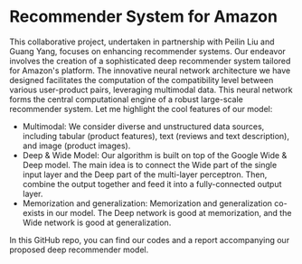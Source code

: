 # Recommender System for Amazon

This collaborative project, undertaken in partnership with Peilin Liu and Guang Yang, focuses on enhancing recommender systems. Our endeavor involves the creation of a sophisticated deep recommender system tailored for Amazon's platform. The innovative neural network architecture we have designed facilitates the computation of the compatibility level between various user-product pairs, leveraging multimodal data. This neural network forms the central computational engine of a robust large-scale recommender system. Let me highlight the cool features of our model: 
- Multimodal: We consider diverse and unstructured data sources, including tabular (product features), text (reviews and text description), and image (product images).
- Deep & Wide Model: Our algorithm is built on top of the Google Wide & Deep model. The main idea is to connect the Wide part of the single input layer and the Deep part of the multi-layer perceptron. Then, combine the output together and feed it into a fully-connected output layer.
- Memorization and generalization: Memorization and generalization co-exists in our model. The Deep network is good at memorization, and the Wide network is good at generalization.  

In this GitHub repo, you can find our codes and a report accompanying our proposed deep recommender model. 

